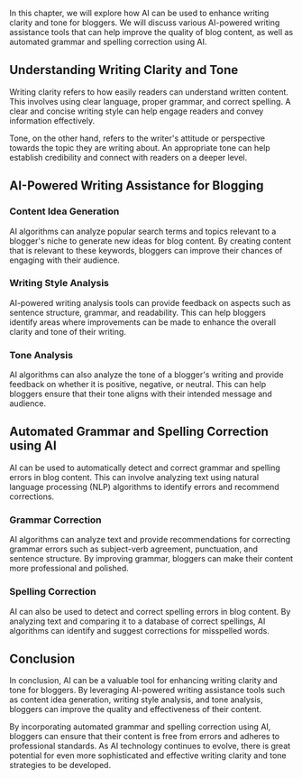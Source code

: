 
In this chapter, we will explore how AI can be used to enhance writing clarity and tone for bloggers. We will discuss various AI-powered writing assistance tools that can help improve the quality of blog content, as well as automated grammar and spelling correction using AI.

Understanding Writing Clarity and Tone
--------------------------------------

Writing clarity refers to how easily readers can understand written content. This involves using clear language, proper grammar, and correct spelling. A clear and concise writing style can help engage readers and convey information effectively.

Tone, on the other hand, refers to the writer's attitude or perspective towards the topic they are writing about. An appropriate tone can help establish credibility and connect with readers on a deeper level.

AI-Powered Writing Assistance for Blogging
------------------------------------------

### Content Idea Generation

AI algorithms can analyze popular search terms and topics relevant to a blogger's niche to generate new ideas for blog content. By creating content that is relevant to these keywords, bloggers can improve their chances of engaging with their audience.

### Writing Style Analysis

AI-powered writing analysis tools can provide feedback on aspects such as sentence structure, grammar, and readability. This can help bloggers identify areas where improvements can be made to enhance the overall clarity and tone of their writing.

### Tone Analysis

AI algorithms can also analyze the tone of a blogger's writing and provide feedback on whether it is positive, negative, or neutral. This can help bloggers ensure that their tone aligns with their intended message and audience.

Automated Grammar and Spelling Correction using AI
--------------------------------------------------

AI can be used to automatically detect and correct grammar and spelling errors in blog content. This can involve analyzing text using natural language processing (NLP) algorithms to identify errors and recommend corrections.

### Grammar Correction

AI algorithms can analyze text and provide recommendations for correcting grammar errors such as subject-verb agreement, punctuation, and sentence structure. By improving grammar, bloggers can make their content more professional and polished.

### Spelling Correction

AI can also be used to detect and correct spelling errors in blog content. By analyzing text and comparing it to a database of correct spellings, AI algorithms can identify and suggest corrections for misspelled words.

Conclusion
----------

In conclusion, AI can be a valuable tool for enhancing writing clarity and tone for bloggers. By leveraging AI-powered writing assistance tools such as content idea generation, writing style analysis, and tone analysis, bloggers can improve the quality and effectiveness of their content.

By incorporating automated grammar and spelling correction using AI, bloggers can ensure that their content is free from errors and adheres to professional standards. As AI technology continues to evolve, there is great potential for even more sophisticated and effective writing clarity and tone strategies to be developed.
